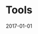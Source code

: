 ---
title: "Tools"
collection: teaching
type: "Industry"
permalink: /teaching/2014-spring-teaching-1
excerpt: "Jay uses several tools for data analysis  and can program in R, python ,SAS Base for developing data driven solutions.<br/><img src='/images/Tools.png'>"
venue: "Academia"
date: 2017-01-01
---